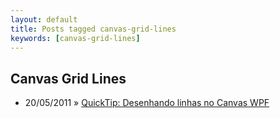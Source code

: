 ```yaml
---
layout: default
title: Posts tagged canvas-grid-lines
keywords: [canvas-grid-lines]
---
```

<h2 class="category">Canvas Grid Lines</h2>
<ul class="posts">
<li>
<p>
<span class="date">20/05/2011</span> &raquo; 
<a href="/blog/quicktip-desenhando-linhas-no-canvas-wpf">QuickTip: Desenhando linhas no Canvas WPF</a>
</p>
</li> 
</ul>
